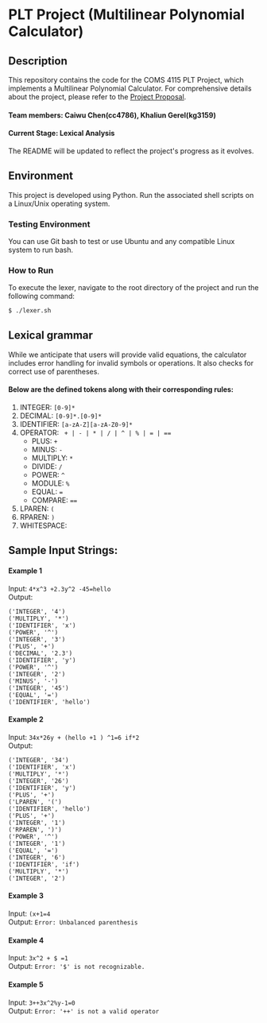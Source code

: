 # PLT Project (Multilinear Polynomial Calculator)

## Description
This repository contains the code for the COMS 4115 PLT Project, which implements a Multilinear Polynomial Calculator. For comprehensive details about the project, please refer to the [Project Proposal](https://github.com/4115-project/PLTProject/blob/main/assignments/proposal.pdf).

#### Team members: Caiwu Chen(cc4786), Khaliun Gerel(kg3159)

#### Current Stage: Lexical Analysis
The README will be updated to reflect the project's progress as it evolves.

## Environment
This project is developed using Python. Run the associated shell scripts on a Linux/Unix operating system.

### Testing Environment
You can use Git bash to test or use Ubuntu and any compatible Linux system to run bash. <br />

### How to Run
To execute the lexer, navigate to the root directory of the project and run the following command:
```bash
$ ./lexer.sh
```

## Lexical grammar
While we anticipate that users will provide valid equations, the calculator includes error handling for invalid symbols or operations. It also checks for correct use of parentheses.
#### Below are the defined tokens along with their corresponding rules:
1. INTEGER: ```[0-9]*```
2. DECIMAL: ```[0-9]*.[0-9]*```
3. IDENTIFIER: ```[a-zA-Z][a-zA-Z0-9]*```
4. OPERATOR: ``` + | - | * | / | ^ | % | = | ==```
   - PLUS: ```+```
   - MINUS: ```-```
   - MULTIPLY: ```*```
   - DIVIDE: ```/```
   - POWER: ```^```
   - MODULE: ```%```
   - EQUAL: ```=```
   - COMPARE: ```==```
5. LPAREN: ```(```
6. RPAREN: ```)```
7. WHITESPACE: ``` ```

## Sample Input Strings:

#### Example 1
Input: ```4*x^3 +2.3y^2 -45=hello``` <br />
Output: 
```
('INTEGER', '4')
('MULTIPLY', '*')
('IDENTIFIER', 'x')
('POWER', '^')
('INTEGER', '3')
('PLUS', '+')
('DECIMAL', '2.3')
('IDENTIFIER', 'y')
('POWER', '^')
('INTEGER', '2')
('MINUS', '-')
('INTEGER', '45')
('EQUAL', '=')
('IDENTIFIER', 'hello')
```

#### Example 2
Input: ```34x*26y + (hello +1 ) ^1=6 if*2``` <br />
Output: 
```
('INTEGER', '34')
('IDENTIFIER', 'x')
('MULTIPLY', '*')
('INTEGER', '26')
('IDENTIFIER', 'y')
('PLUS', '+')
('LPAREN', '(')
('IDENTIFIER', 'hello')
('PLUS', '+')
('INTEGER', '1')
('RPAREN', ')')
('POWER', '^')
('INTEGER', '1')
('EQUAL', '=')
('INTEGER', '6')
('IDENTIFIER', 'if')
('MULTIPLY', '*')
('INTEGER', '2')
```

#### Example 3
Input: ```(x+1=4``` <br />
Output: 
```Error: Unbalanced parenthesis```

#### Example 4
Input: ```3x^2 + $ =1``` <br />
Output: 
```Error: '$' is not recognizable.```

#### Example 5
Input: ```3++3x^2%y-1=0``` <br />
Output: 
```Error: '++' is not a valid operator```
